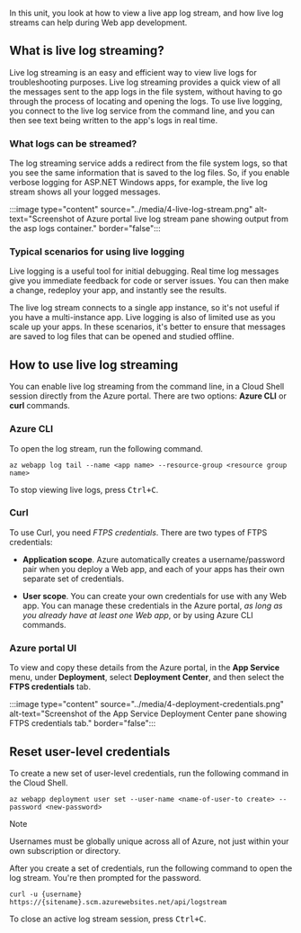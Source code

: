 In this unit, you look at how to view a live app log stream, and how live log streams can help during Web app development.

## What is live log streaming?

Live log streaming is an easy and efficient way to view live logs for troubleshooting purposes. Live log streaming provides a quick view of all the messages sent to the app logs in the file system, without having to go through the process of locating and opening the logs. To use live logging, you connect to the live log service from the command line, and you can then see text being written to the app's logs in real time.

### What logs can be streamed?

The log streaming service adds a redirect from the file system logs, so that you see the same information that is saved to the log files. So, if you enable verbose logging for ASP.NET Windows apps, for example, the live log stream shows all your logged messages.

:::image type="content" source="../media/4-live-log-stream.png" alt-text="Screenshot of Azure portal live log stream pane showing output from the asp logs container." border="false":::

### Typical scenarios for using live logging

Live logging is a useful tool for initial debugging. Real time log messages give you immediate feedback for code or server issues. You can then make a change, redeploy your app, and instantly see the results.

The live log stream connects to a single app instance, so it's not useful if you have a multi-instance app. Live logging is also of limited use as you scale up your apps. In these scenarios, it's better to ensure that messages are saved to log files that can be opened and studied offline.

## How to use live log streaming

You can enable live log streaming from the command line, in a Cloud Shell session directly from the Azure portal. There are two options: **Azure CLI** or **curl** commands.

### Azure CLI

To open the log stream, run the following command.

```azcli
az webapp log tail --name <app name> --resource-group <resource group name>
```

To stop viewing live logs, press <kbd>Ctrl+C</kbd>.

### Curl

To use Curl, you need *FTPS credentials*. There are two types of FTPS credentials:

- **Application scope**. Azure automatically creates a username/password pair when you deploy a Web app, and each of your apps has their own separate set of credentials.

- **User scope**. You can create your own credentials for use with any Web app. You can manage these credentials in the Azure portal, *as long as you already have at least one Web app*, or by using Azure CLI commands.

### Azure portal UI

To view and copy these details from the Azure portal, in the **App Service** menu, under **Deployment**, select **Deployment Center**, and then select the **FTPS credentials** tab.

:::image type="content" source="../media/4-deployment-credentials.png" alt-text="Screenshot of the App Service Deployment Center pane showing FTPS credentials tab." border="false":::

## Reset user-level credentials

To create a new set of user-level credentials, run the following command in the Cloud Shell.

```azcli
az webapp deployment user set --user-name <name-of-user-to create> --password <new-password>
```

> [!NOTE]
> Usernames must be globally unique across all of Azure, not just within your own subscription or directory.

After you create a set of credentials, run the following command to open the log stream. You're then prompted for the password.

```azcli
curl -u {username} https://{sitename}.scm.azurewebsites.net/api/logstream
```

To close an active log stream session, press <kbd>Ctrl+C</kbd>.
